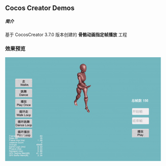 ## Cocos Creator Demos

##### 简介
基于 CocosCreator 3.7.0 版本创建的 **骨骼动画指定帧播放** 工程

### 效果预览
![image](../../../gif/202203/2022031503.gif)